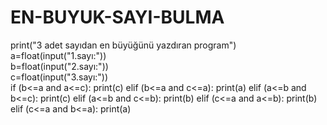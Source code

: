 # EN-BUYUK-SAYI-BULMA
print("3 adet sayıdan en büyüğünü yazdıran program")
a=float(input("1.sayı:"))    
b=float(input("2.sayı:"))    
c=float(input("3.sayı:"))    
if (b<=a and a<=c):
    print(c)
elif (b<=a and c<=a):
    print(a)
elif (a<=b and b<=c):
    print(c)
elif (a<=b and c<=b):
    print(b)
elif (c<=a and a<=b):
    print(b)
elif (c<=a and b<=a):
    print(a)
    
